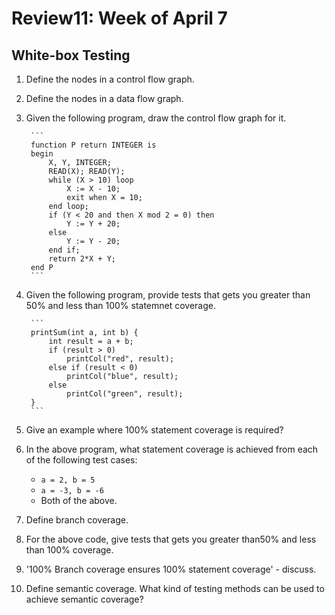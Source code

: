 # Review11: Week of April 7

## White-box Testing
1. Define the nodes in a control flow graph.
2. Define the nodes in a data flow graph.
3. Given the following program, draw the control flow graph for it.
    
        ```
        function P return INTEGER is
        begin
            X, Y, INTEGER;
            READ(X); READ(Y);
            while (X > 10) loop
                X := X - 10;
                exit when X = 10;
            end loop;
            if (Y < 20 and then X mod 2 = 0) then
                Y := Y + 20;
            else
                Y := Y - 20;
            end if;
            return 2*X + Y;
        end P
        ```
4. Given the following program, provide tests that gets you greater than 50% and less than 100% statemnet coverage.

        ```
        printSum(int a, int b) {
            int result = a + b;
            if (result > 0)
                printCol("red", result);
            else if (result < 0)
                printCol("blue", result);
            else
                printCol("green", result);
        }
        ```

5. Give an example where 100% statement coverage is required?
6. In the above program, what statement coverage is achieved from each of the following test cases:
    - `a = 2, b = 5`
    - `a = -3, b = -6`
    - Both of the above.
7. Define branch coverage. 
8. For the above code, give tests that gets you greater than50% and less than 100% coverage.
8. '100%  Branch coverage ensures 100% statement coverage' - discuss.
9. Define semantic coverage. What kind of testing methods can be used to achieve semantic coverage?